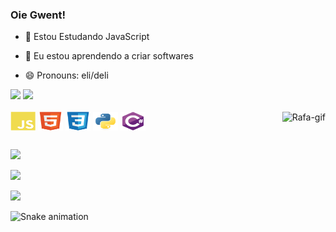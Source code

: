 ### Oie Gwent!



- 🔭 Estou Estudando JavaScript
- 🌱 Eu estou aprendendo a criar softwares 

- 😄 Pronouns: eli/deli

<div>



  <img height="180em" src="https://github-readme-stats.vercel.app/api?username=GwentLinda&show_icons=true&theme=dark&include_all_commits=true&count_private=true"/>

  <img height="180em" src="https://github-readme-stats.vercel.app/api/top-langs/?username=GwentLinda&layout=compact&langs_count=16&theme=dark"/>

</div>

  

<div style="display: inline_block"><br>

  <img align="center" alt="Gwen-Js" height="30" width="40" src="https://raw.githubusercontent.com/devicons/devicon/master/icons/javascript/javascript-plain.svg">



  <img align="center" alt="Gwen-HTML" height="30" width="40" src="https://raw.githubusercontent.com/devicons/devicon/master/icons/html5/html5-original.svg">

  <img align="center" alt="Gwen-CSS" height="30" width="40" src="https://raw.githubusercontent.com/devicons/devicon/master/icons/css3/css3-original.svg">

  <img align="center" alt="Gwen-Python" height="30" width="40" src="https://raw.githubusercontent.com/devicons/devicon/master/icons/python/python-original.svg">

  <img align="center" alt="Gwen-Csharp" height="30" width="40" src="https://raw.githubusercontent.com/devicons/devicon/master/icons/csharp/csharp-original.svg">

  <img align="right" alt="Rafa-gif" src="https://cdn.discordapp.com/attachments/795358919417397249/825430589581688872/hi.gif">

</div>

  

##

  

<div>

  <a href="https://youtu.be/dQw4w9WgXcQ" target="_blank"><img src="https://img.shields.io/badge/YouTube-FF0000?style=for-the-badge&logo=youtube&logoColor=white" target="_blank"></a>




 <a href="https://discord.gg/PvgMn3fzRKtarget" target="_blank"><img src="https://img.shields.io/badge/Discord-7289DA?style=for-the-badge&logo=discord&logoColor=white" target="_blank"></a> 

  <a href = "mailto:contato@rafaballerini.tech"><img src="https://img.shields.io/badge/Gmail-D14836?style=for-the-badge&logo=gmail&logoColor=white" target="_blank"></a>

</div>

![Snake animation](https://github.com/rafaballerini2/rafaballerini2/blob/output/github-contribution-grid-snake.svg)

